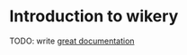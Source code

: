 # Introduction to wikery

TODO: write [great documentation](http://jacobian.org/writing/what-to-write/)
